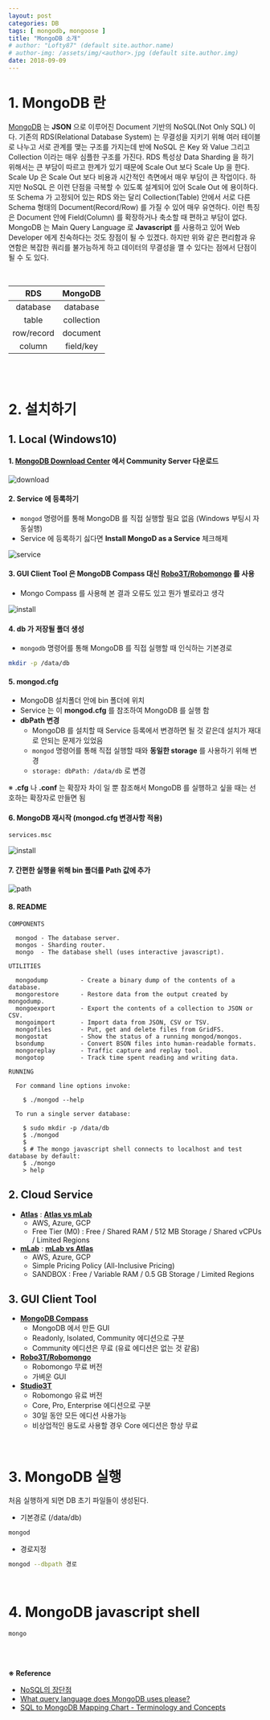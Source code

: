 ```yaml
---
layout: post
categories: DB
tags: [ mongodb, mongoose ]
title: "MongoDB 소개"
# author: "Lofty87" (default site.author.name)
# author-img: /assets/img/<author>.jpg (default site.author.img)
date: 2018-09-09
---
```


# 1. MongoDB 란

[MongoDB](https://www.mongodb.com/) 는 **JSON** 으로 이루어진 Document 기반의 NoSQL(Not Only SQL) 이다. 기존의 RDS(Relational Database System) 는 무결성을 지키기 위해 여러 테이블로 나누고 서로 관계를 맺는 구조를 가지는데 반에 NoSQL 은 Key 와 Value 그리고 Collection 이라는 매우 심플한 구조를 가진다. RDS 특성상 Data Sharding 을 하기 위해서는 큰 부담이 따르고 한계가 있기 때문에 Scale Out 보다 Scale Up 을 한다. Scale Up 은 Scale Out 보다 비용과 시간적인 측면에서 매우 부담이 큰 작업이다. 하지만 NoSQL 은 이런 단점을 극복할 수 있도록 설계되어 있어 Scale Out 에 용이하다. 또 Schema 가 고정되어 있는 RDS 와는 달리 Collection(Table) 안에서 서로 다른 Schema 형태의 Document(Record/Row) 를 가질 수 있어 매우 유연하다. 이런 특징은 Document 안에 Field(Column) 를 확장하거나 축소할 때 편하고 부담이 없다. MongoDB 는 Main Query Language 로 **Javascript** 를 사용하고 있어 Web Developer 에게 친숙하다는 것도 장점이 될 수 있겠다. 하지만 위와 같은 편리함과 유연함은 복잡한 쿼리를 불가능하게 하고 데이터의 무결성을 깰 수 있다는 점에서 단점이 될 수 도 있다.

<br>

|     RDS    |   MongoDB   |
|:----------:|:-----------:|
|  database  |   database  |
|    table   |  collection |
| row/record |   document  |
|   column   |  field/key  |

<br><br>

# 2. 설치하기

## 1. Local (Windows10)

#### 1. [MongoDB Download Center](https://www.mongodb.com/download-center) 에서 Community Server 다운로드

![download](/assets/img/posts/DB/2018-09-09/download.png)

#### 2. Service 에 등록하기

* `mongod` 명령어를 통해 MongoDB 를 직접 실행할 필요 없음 (Windows 부팅시 자동실행)
* Service 에 등록하기 싫다면 **Install MongoD as a Service** 체크해제

![service](/assets/img/posts/DB/2018-09-09/service.png)

#### 3. GUI Client Tool 은 MongoDB Compass 대신 [Robo3T/Robomongo](https://robomongo.org) 를 사용

* Mongo Compass 를 사용해 본 결과 오류도 있고 뭔가 별로라고 생각

![install](/assets/img/posts/DB/2018-09-09/compass.png)

#### 4. db 가 저장될 폴더 생성

* `mongodb` 명령어를 통해 MongoDB 를 직접 실행할 때 인식하는 기본경로

```bash
mkdir -p /data/db
```

#### 5. mongod.cfg

* MongoDB 설치폴더 안에 bin 폴더에 위치
* Service 는 이 **mongod.cfg** 를 참조하여 MongoDB 를 실행 함
* **dbPath 변경**
  * MongoDB 를 설치할 때 Service 등록에서 변경하면 될 것 같은데 설치가 재대로 안되는 문제가 있었음
  * `mongod` 명령어를 통해 직접 실행할 때와 **동일한 storage** 를 사용하기 위해 변경
  * `storage: dbPath: /data/db` 로 변경

※ **.cfg** 나 **.conf** 는 확장자 차이 일 뿐 참조해서 MongoDB 를 실행하고 싶을 때는 선호하는 확장자로 만들면 됨

#### 6. MongoDB 재시작 (mongod.cfg 변경사항 적용)

```bash
services.msc
```

![install](/assets/img/posts/DB/2018-09-09/service-restart.png)

#### 7. 간편한 실행을 위해 bin 폴더를 Path 값에 추가

![path](/assets/img/posts/DB/2018-09-09/path.jpg)

#### 8. README

```text
COMPONENTS

  mongod - The database server.
  mongos - Sharding router.
  mongo  - The database shell (uses interactive javascript).

UTILITIES

  mongodump         - Create a binary dump of the contents of a database.
  mongorestore      - Restore data from the output created by mongodump.
  mongoexport       - Export the contents of a collection to JSON or CSV.
  mongoimport       - Import data from JSON, CSV or TSV.
  mongofiles        - Put, get and delete files from GridFS.
  mongostat         - Show the status of a running mongod/mongos.
  bsondump          - Convert BSON files into human-readable formats.
  mongoreplay       - Traffic capture and replay tool.
  mongotop          - Track time spent reading and writing data.

RUNNING

  For command line options invoke:

    $ ./mongod --help

  To run a single server database:

    $ sudo mkdir -p /data/db
    $ ./mongod
    $
    $ # The mongo javascript shell connects to localhost and test database by default:
    $ ./mongo
    > help
```

## 2. Cloud Service

* **[Atlas](https://www.mongodb.com/cloud/atlas)** : **[Atlas vs mLab](https://www.mongodb.com/blog/post/comparing-cloud-mongodb-services-mongodb-atlas-vs-mlab)**
  * AWS, Azure, GCP
  * Free Tier (M0) : Free / Shared RAM / 512 MB Storage / Shared vCPUs / Limited Regions
* **[mLab](https://mlab.com)** : **[mLab vs Atlas](https://mlab.com/mlab-vs-atlas)**
  * AWS, Azure, GCP
  * Simple Pricing Policy (All-Inclusive Pricing)
  * SANDBOX : Free / Variable RAM / 0.5 GB Storage / Limited Regions

## 3. GUI Client Tool

* **[MongoDB Compass](https://www.mongodb.com/products/compass)**
  * MongoDB 에서 만든 GUI
  * Readonly, Isolated, Community 에디션으로 구분
  * Community 에디션은 무료 (유료 에디션은 없는 것 같음)
* **[Robo3T/Robomongo](https://robomongo.org)**
  * Robomongo 무료 버전
  * 가벼운 GUI
* **[Studio3T](https://studio3t.com)**
  * Robomongo 유료 버전
  * Core, Pro, Enterprise 에디션으로 구분
  * 30일 동안 모든 에디션 사용가능
  * 비상업적인 용도로 사용할 경우 Core 에디션은 항상 무료

<br>

# 3. MongoDB 실행

처음 실행하게 되면 DB 초기 파일들이 생성된다.

* 기본경로 (/data/db)

```bash
mongod
```

* 경로지정

```bash
mongod --dbpath 경로
```

<br>

# 4. MongoDB javascript shell

```bash
mongo
```

<br><br>

**※ Reference**
  * [NoSQL의 장단점](http://lazybrain.ikspres.com/nosql1/)
  * [What query language does MongoDB uses please?](https://www.quora.com/What-query-language-does-MongoDB-uses-please)
  * [SQL to MongoDB Mapping Chart - Terminology and Concepts](https://docs.mongodb.com/manual/reference/sql-comparison/#terminology-and-concepts)